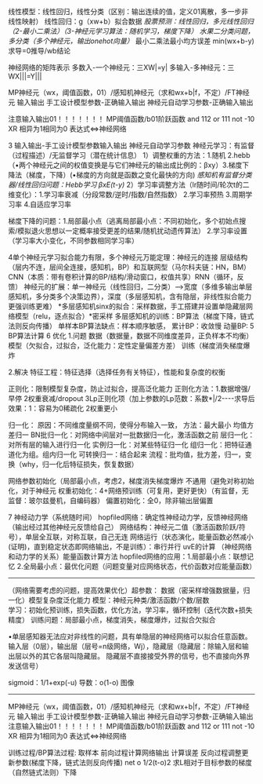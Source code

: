 线性模型：线性回归，线性分类（区别：输出连续的值，定义01离散，多一步非线性映射）
线性回归：g（xw+b）拟合数据
*股票预测：线性回归，多元线性回归（2-最小二乘法）（3-神经元学习算法：随机学习，梯度下降）*
*水果二分类问题，多分类（多个神经元，输出onehot向量）*
最小二乘法最小均方误差 min(wx+b-y)求导=0推导/wb结论


神经网络的矩阵表示
多数入-一个神经元：三XW|=y|
多输入-多神经元：三WX|||=Y|||

MP神经元（wx，阈值函数，01）/感知机神经元（求和wx+b|f，不定）/FT神经元
输入输出
手工设计模型参数-正确输入输出
神经元自动学习参数-正确输入输出

注意输入输出01！！！！！！！
MP阈值函数/b01阶跃函数
and 112
or 111 
not -10
XR 相异为1相同为0 表达式<=>神经网络


3
输入输出-手工设计模型参数输入输出
神经元自动学习参数
神经元学习：有监督（过程描述）/无监督学习（潜在统计信息）
1）调整权重的方法：1.随机 2.hebb（•两个神经元之间的权值变换是与它们神经元的输出成比例的：βxy）3.梯度下降法（梯度，下降）(•梯度的方向就是函数之变化最快的方向)
*感知机有监督分类器/线性回归问题：Hebb学习 βxE(t-y)*
2）学习率调整方法（lr随时间/轮次t的二维变化）：1.学习率衰减（分段常数/逆时/指数/自然指数） 2.学习率预热 3.周期学习率 4.自适应学习率

梯度下降的问题：1.局部最小点（逃离局部最小点：不同初始化，多个初始点搜索/模拟退火思想以一定概率接受更差的结果/随机扰动遗传算法） 2.学习率设置（学习率大小变化，不同参数相同学习率）

4单个神经元学习拟合能力有限，多个神经元万能定理：神经元的连接
层级结构（层内不连，层间全连接，感知机，BP）和互联网型（马尔科夫链：HN，BM）
CNN（本质：带有卷积计算的BP/结构/滑动窗口，权值共享）RNN（循环，反馈）
神经元的扩展：单一神经元（线性回归，二分类）-->宽度（多维多输出单层感知机，多分类多个决策边界），深度（多层感知机，含有隐层，非线性拟合能力更强训练更难）
*多层感知机sinx的拟合：采样数据，手工搭建并设置单隐藏层网络模型（relu，逐点拟合）*密采样
多层感知机的训练：BP算法（梯度下降，链式法则反向传播）
单样本BP算法缺点：样本顺序敏感，
累计BP：收敛慢
动量BP:
5
BP算法计算 
6
优化
1.问题
数据（数据量，数据不同维度差异，正负样本不均衡）
模型（欠拟合，过拟合，泛化能力：定性定量偏差方差）
训练（梯度消失梯度爆炸

2.解决
特征工程：特征选择（选择任务有关特征），性能和复杂度的权衡

正则化：限制模型复杂度，防止过拟合，提高泛化能力
正则化方法：1.数据增强/早停 2权重衰减/dropout 3Lp正则化项（加上参数的Lp范数：系数*|/2----求导后效果：1：容易为0稀疏化 2权重更小

归一化：
原因：不同维度量纲不同，使得分布输入一致，
方法：最大最小 均值方差归一
BN批归一化：对网络中间层对一批数据归一化，激活函数之前
层归一化：对所有层的输入进行归一化
实例归一化：对某些特征归一化
组归一化：把特征通道化为组。组内归一化
可转换归一：结合起来
流程：批均值，批方差，归一，变换（why，归一化后特征损失，恢复数据）

网络参数初始化（局部最小点，考虑2，梯度消失梯度爆炸
不通用（避免对称初始化，对于神经元
权重初始化：4+网络预训练（可复用，更好更快）（有监督，无监督：玻尔兹曼机，自编码器）
偏置初始化：全0，除非输出层偏置

7
神经动力学（系统随时间）
hopfiled网络：确定性神经动力学，反馈神经网络（输出经过其他神经元反馈给自己）
网络结构：神经元二值（激活函数阶跃/符号），单层全互联，对称互联，自己无连
网络运行（状态演化，能量函数必然减小(证明)，直到稳定状态即网络输出，不是训练）：串行并行 uvE的计算
（神经网络和动力学的关系）能量函数计算方法
hopfiled网络的应用：1.局部最小点：联想记忆  2.全局最小点：最优化问题（问题变量对应网络状态，代价函数对应能量函数）

-------------------------------

（网络需要考虑的问题，提高效果优化）超参数：
数据（密采样增强数据量，归一化）模型复杂度泛化能力
模型：神经元种类/激活函数/个数/层数  
学习：初始化预训练，损失函数，优化方法，学习率，循环控制（迭代次数+损失精度）
训练问题：局部最小点，梯度消失，梯度爆炸，过拟合欠拟合

•单层感知器无法应对非线性的问题，具有单隐层的神经网络可以拟合任意函数。
输入层（0层），输出层（层号=n级网络，Wj），隐藏层（隐藏层：除输入层和输出层以外的其它各层叫隐藏层。 隐藏层不直接接受外界的信号，也不直接向外界发送信号）

sigmoid：1/1+exp(-u) 导数：o(1-o) 图像


----------------------------------------------------------------------

MP神经元（wx，阈值函数，01）/感知机神经元（求和wx+b|f，不定）/FT神经元
输入输出
手工设计模型参数-正确输入输出
神经元自动学习参数-正确输入输出
注意输入输出01！！！！！！！
MP阈值函数/b01阶跃函数
and 112
or 111 
not -10
XR 相异为1相同为0 表达式<=>神经网络

训练过程/BP算法过程:
取样本
前向过程计算网络输出
计算误差
反向过程调整更新参数(梯度下降，链式法则反向传播)
net o 1/2(t-o)2
求L相对于目标参数的梯度（自然链式法则）下降
